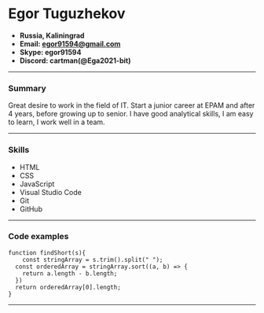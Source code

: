 
# Egor Tuguzhekov

* **Russia, Kaliningrad**
* **Email: egor91594@gmail.com**
* **Skype: egor91594**
* **Discord: cartman(@Ega2021-bit)**

----

### Summary

Great desire to work in the field of IT. Start a junior career at EPAM and after 4 years, before growing up to senior. I have good analytical skills, I am easy to learn, I work well in a team.  

---

### Skills

* HTML
* CSS
* JavaScript
* Visual Studio Code
* Git
* GitHub

---

### Code examples

```
function findShort(s){
    const stringArray = s.trim().split(" ");
  const orderedArray = stringArray.sort((a, b) => {
    return a.length - b.length;
  })
  return orderedArray[0].length;
}
```

---
